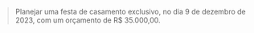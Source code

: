 
> Planejar uma festa de casamento exclusivo, no dia 9 de dezembro de 2023, com um orçamento de R$ 35.000,00.

